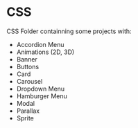 # CSS

CSS Folder containning some projects with:
  - Accordion Menu
  - Animations (2D, 3D)
  - Banner
  - Buttons
  - Card
  - Carousel
  - Dropdown Menu
  - Hamburger Menu
  - Modal
  - Parallax
  - Sprite
